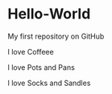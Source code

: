 # Hello-World
My first repository on GitHub

I love Coffeee 

I love Pots and Pans

I love Socks and Sandles 

